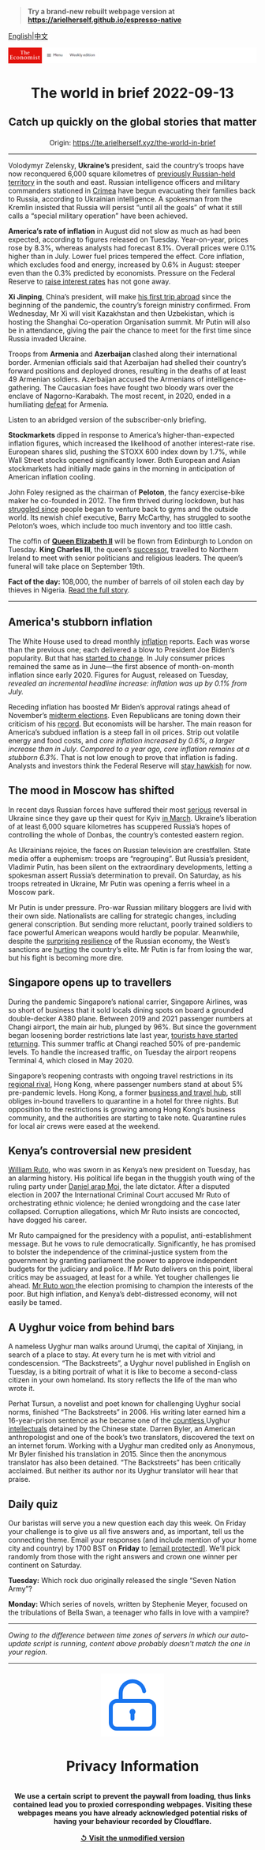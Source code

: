 > **Try a brand-new rebuilt webpage version at https://arielherself.github.io/espresso-native**

[English](https://github.com/arielherself/espresso/blob/main/README.md)|[中文](https://github-com.translate.goog/arielherself/espresso/blob/main/README.md?_x_tr_sl=en&_x_tr_tl=zh-CN&_x_tr_hl=zh-CN&_x_tr_pto=wapp)



![The Economist](menubar.png)

# <p align="center">The world in brief 2022-09-13</p>

## <p align="center">Catch up quickly on the global stories that matter</p>

<p align="center">Origin: <a href="https://te.arielherself.xyz/the-world-in-brief">https://te.arielherself.xyz/the-world-in-brief</a><hr>

Volodymyr Zelensky, <strong>Ukraine’s </strong>president, said the country’s troops have now reconquered 6,000 square kilometres of [previously Russian-held territory](https://te.arielherself.xyz/europe/2022/09/11/is-russia-on-the-run) in the south and east. Russian intelligence officers and military commanders stationed in [Crimea](https://te.arielherself.xyz/europe/2019/06/08/crimea-is-still-in-limbo-five-years-after-russia-seized-it) have begun evacuating their families back to Russia, according to Ukrainian intelligence. A spokesman from the Kremlin insisted that Russia will persist “until all the goals” of what it still calls a “special military operation” have been achieved.

<strong>America’s rate of inflation</strong> in August did not slow as much as had been expected, according to figures released on Tuesday. Year-on-year, prices rose by 8.3%, whereas analysts had forecast 8.1%. Overall prices were 0.1% higher than in July. Lower fuel prices tempered the effect. Core inflation, which excludes food and energy, increased by 0.6% in August: steeper even than the 0.3% predicted by economists. Pressure on the Federal Reserve to [raise interest rates](https://te.arielherself.xyz/graphic-detail/2022/07/27/the-fed-is-no-longer-taking-baby-steps-to-rein-in-inflation) has not gone away.

<strong>Xi Jinping</strong>, China’s president, will make [his first trip abroad](https://te.arielherself.xyz/china/2022/09/08/xi-jinping-will-at-last-venture-abroad-again) since the beginning of the pandemic, the country’s foreign ministry confirmed. From Wednesday, Mr Xi will visit Kazakhstan and then Uzbekistan, which is hosting the Shanghai Co-operation Organisation summit. Mr Putin will also be in attendance, giving the pair the chance to meet for the first time since Russia invaded Ukraine.

Troops from <strong>Armenia </strong>and <strong>Azerbaijan </strong>clashed along their international border. Armenian officials said that Azerbaijan had shelled their country’s forward positions and deployed drones, resulting in the deaths of at least 49 Armenian soldiers. Azerbaijan accused the Armenians of intelligence-gathering. The Caucasian foes have fought two bloody wars over the enclave of Nagorno-Karabakh. The most recent, in 2020, ended in a humiliating [defeat](https://te.arielherself.xyz/europe/2020/11/12/a-peace-deal-ends-a-bloody-war-over-nagorno-karabakh) for Armenia.

Listen to an abridged version of the subscriber-only briefing.

<strong>Stockmarkets </strong>dipped in response to America’s higher-than-expected inflation figures, which increased the likelihood of another interest-rate rise. European shares slid, pushing the STOXX 600 index down by 1.7%, while Wall Street stocks opened significantly lower. Both European and Asian stockmarkets had initially made gains in the morning in anticipation of American inflation cooling.

John Foley resigned as the chairman of <strong>Peloton</strong>, the fancy exercise-bike maker he co-founded in 2012. The firm thrived during lockdown, but has [struggled since](https://te.arielherself.xyz/leaders/2022/09/01/the-tech-winners-and-losers-of-the-pandemic) people began to venture back to gyms and the outside world. Its newish chief executive, Barry McCarthy, has struggled to soothe Peloton’s woes, which include too much inventory and too little cash.

The coffin of [<strong>Queen Elizabeth II</strong>](https://te.arielherself.xyz/obituary/2022/09/08/elizabeth-ii-never-laid-down-the-heavy-weight-of-the-crown) will be flown from Edinburgh to London on Tuesday. <strong>King Charles III</strong>, the queen’s [successor](https://te.arielherself.xyz/britain/2022/09/09/what-will-charles-do-now), travelled to Northern Ireland to meet with senior politicians and religious leaders. The queen’s funeral will take place on September 19th.

<strong>Fact of the day: </strong>108,000, the number of barrels of oil stolen each day by thieves in Nigeria. [Read the full story](https://te.arielherself.xyz/middle-east-and-africa/2022/09/11/how-oil-rich-nigeria-failed-to-profit-from-an-oil-boom).

----------

## America&#x27;s stubborn inflation

The White House used to dread monthly [inflation](https://te.arielherself.xyz/leaders/2022/07/27/the-silver-linings-of-a-recession) reports. Each was worse than the previous one; each delivered a blow to President Joe Biden’s popularity. But that has [started to change](https://te.arielherself.xyz/finance-and-economics/2022/08/05/for-a-change-american-inflation-is-lower-than-expected). In July consumer prices remained the same as in June—the first absence of month-on-month inflation since early 2020. Figures for August, released on Tuesday, <em>revealed an incremental headline increase: inflation was up by 0.1% from July.</em>

Receding inflation has boosted Mr Biden’s approval ratings ahead of November’s [midterm elections](https://te.arielherself.xyz/interactive/us-midterms-2022/forecast/senate). Even Republicans are toning down their criticism of his [record](https://te.arielherself.xyz/graphic-detail/2022/08/02/regional-differences-in-american-inflation-hit-a-40-year-high). But economists will be harsher. The main reason for America’s subdued inflation is a steep fall in oil prices. Strip out volatile energy and food costs, and <em>core inflation increased by 0.6%, a larger increase than in July</em>. <em>Compared to a year ago, core inflation remains at a stubborn 6.3%.</em> That is not low enough to prove that inflation is fading. Analysts and investors think the Federal Reserve will [stay hawkish](https://te.arielherself.xyz/graphic-detail/2022/07/27/the-fed-is-no-longer-taking-baby-steps-to-rein-in-inflation) for now.

## The mood in Moscow has shifted

In recent days Russian forces have suffered their most [serious](https://te.arielherself.xyz/europe/2022/09/11/is-russia-on-the-run) reversal in Ukraine since they gave up their quest for Kyiv [in March](https://te.arielherself.xyz/europe/2022/03/28/russia-says-it-is-changing-its-war-aims-in-ukraine). Ukraine’s liberation of at least 6,000 square kilometres has scuppered Russia’s hopes of controlling the whole of Donbas, the country’s contested eastern region. 

As Ukrainians rejoice, the faces on Russian television are crestfallen. State media offer a euphemism: troops are “regrouping”. But Russia’s president, Vladimir Putin, has been silent on the extraordinary developments, letting a spokesman assert Russia’s determination to prevail. On Saturday, as his troops retreated in Ukraine, Mr Putin was opening a ferris wheel in a Moscow park.

Mr Putin is under pressure. Pro-war Russian military bloggers are livid with their own side. Nationalists are calling for strategic changes, including general conscription. But sending more reluctant, poorly trained soldiers to face powerful American weapons would hardly be popular. Meanwhile, despite the [surprising resilience](https://te.arielherself.xyz/finance-and-economics/2022/08/23/why-the-russian-economy-keeps-beating-expectations) of the Russian economy, the West’s sanctions are [hurting](https://te.arielherself.xyz/1843/2022/06/08/holiday-dilemmas-of-the-russian-elite) the country’s elite. Mr Putin is far from losing the war, but his fight is becoming more dire.

## Singapore opens up to travellers

During the pandemic Singapore’s national carrier, Singapore Airlines, was so short of business that it sold locals dining spots on board a grounded double-decker A380 plane. Between 2019 and 2021 passenger numbers at Changi airport, the main air hub, plunged by 96%. But since the government began loosening border restrictions late last year, [tourists have started returning](https://te.arielherself.xyz/asia/2021/10/23/restarting-asian-tourism-will-be-harder-than-shutting-it-down). This summer traffic at Changi reached 50% of pre-pandemic levels. To handle the increased traffic, on Tuesday the airport reopens Terminal 4, which closed in May 2020.

Singapore’s reopening contrasts with ongoing travel restrictions in its [regional rival](https://te.arielherself.xyz/leaders/2022/06/30/the-biggest-risks-to-singapores-primacy-in-asian-finance-are-at-home), Hong Kong, where passenger numbers stand at about 5% pre-pandemic levels. Hong Kong, a former [business and travel hub](https://te.arielherself.xyz/leaders/2022/06/30/the-biggest-risks-to-singapores-primacy-in-asian-finance-are-at-home), still obliges in-bound travellers to quarantine in a hotel for three nights. But opposition to the restrictions is growing among Hong Kong’s business community, and the authorities are starting to take note. Quarantine rules for local air crews were eased at the weekend.

## Kenya’s controversial new president

[William Ruto](https://te.arielherself.xyz/the-economist-explains/2022/08/16/who-is-william-ruto), who was sworn in as Kenya’s new president on Tuesday, has an alarming history. His political life began in the thuggish youth wing of the ruling party under [Daniel arap Moi](https://te.arielherself.xyz/middle-east-and-africa/2020/02/06/the-legacy-of-daniel-arap-moi-still-haunts-kenya), the late dictator. After a disputed election in 2007 the International Criminal Court accused Mr Ruto of orchestrating ethnic violence; he denied wrongdoing and the case later collapsed. Corruption allegations, which Mr Ruto insists are concocted, have dogged his career.

Mr Ruto campaigned for the presidency with a populist, anti-establishment message. But he vows to rule democratically. Significantly, he has promised to bolster the independence of the criminal-justice system from the government by granting parliament the power to approve independent budgets for the judiciary and police. If Mr Ruto delivers on this point, liberal critics may be assuaged, at least for a while. Yet tougher challenges lie ahead. [Mr Ruto won ](https://te.arielherself.xyz/middle-east-and-africa/2022/08/15/william-ruto-is-declared-kenyas-next-president)the election promising to champion the interests of the poor. But high inflation, and Kenya’s debt-distressed economy, will not easily be tamed.

## A Uyghur voice from behind bars

A nameless Uyghur man walks around Urumqi, the capital of Xinjiang, in search of a place to stay. At every turn he is met with vitriol and condescension. “The Backstreets”, a Uyghur novel published in English on Tuesday, is a biting portrait of what it is like to become a second-class citizen in your own homeland. Its story reflects the life of the man who wrote it.

Perhat Tursun, a novelist and poet known for challenging Uyghur social norms, finished “The Backstreets” in 2006. His writing later earned him a 16-year-prison sentence as he became one of the [countless ](https://te.arielherself.xyz/china/in-xinjiang-officials-are-trying-to-stamp-out-uyghur-identity/21805768)Uyghur [intellectuals](https://te.arielherself.xyz/china/in-xinjiang-officials-are-trying-to-stamp-out-uyghur-identity/21805768) detained by the Chinese state. Darren Byler, an American anthropologist and one of the book’s two translators, discovered the text on an internet forum. Working with a Uyghur man credited only as Anonymous, Mr Byler finished his translation in 2015. Since then the anonymous translator has also been detained. “The Backstreets” has been critically acclaimed. But neither its author nor its Uyghur translator will hear that praise.

## Daily quiz

Our baristas will serve you a new question each day this week. On Friday your challenge is to give us all five answers and, as important, tell us the connecting theme. Email your responses (and include mention of your home city and country) by 1700 BST on <strong>Friday</strong> to [<span class="__cf_email__" data-cfemail="d081a5b9aa95a3a0a2b5a3a3bf90b5b3bfbebfbdb9a3a4feb3bfbd">[email&#160;protected]</span>](https://mail.google.com/mail/?view=cm&amp;fs=1&amp;tf=1&amp;to=QuizEspresso@te.arielherself.xyz). We’ll pick randomly from those with the right answers and crown one winner per continent on Saturday.

<strong>Tuesday:</strong> Which rock duo originally released the single “Seven Nation Army”?

<strong>Monday:</strong> Which series of novels, written by Stephenie Meyer, focused on the tribulations of Bella Swan, a teenager who falls in love with a vampire?

----------

*Owing to the difference between time zones of servers in which our auto-update script is running, content above probably doesn't match the one in your region.*

|<br><div align="center"><img src="unlock.png" /><h1>Privacy Information</h1></div></br>We use a certain script to prevent the paywall from loading, thus links contained lead you to proxied corresponding webpages. Visiting these webpages means you have already acknowledged potential risks of having your behaviour recorded by Cloudflare.<br><br>[&#x21BA; Visit the unmodified version](README.raw.md)<br><br>|
|-----|
